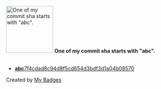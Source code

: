 <img src="https://my-badges.github.io/my-badges/abc-commit.png" alt="One of my commit sha starts with &quot;abc&quot;." title="One of my commit sha starts with &quot;abc&quot;." width="128">
<strong>One of my commit sha starts with &quot;abc&quot;.</strong>
<br><br>

- <a href="https://github.com/qoomon/aws-ssm-ssh-proxy-command/commit/abc7f4cdad8c94d8f5cd654d3bdf3d1a04b08570"><strong>abc</strong>7f4cdad8c94d8f5cd654d3bdf3d1a04b08570</a>


Created by <a href="https://github.com/my-badges/my-badges">My Badges</a>